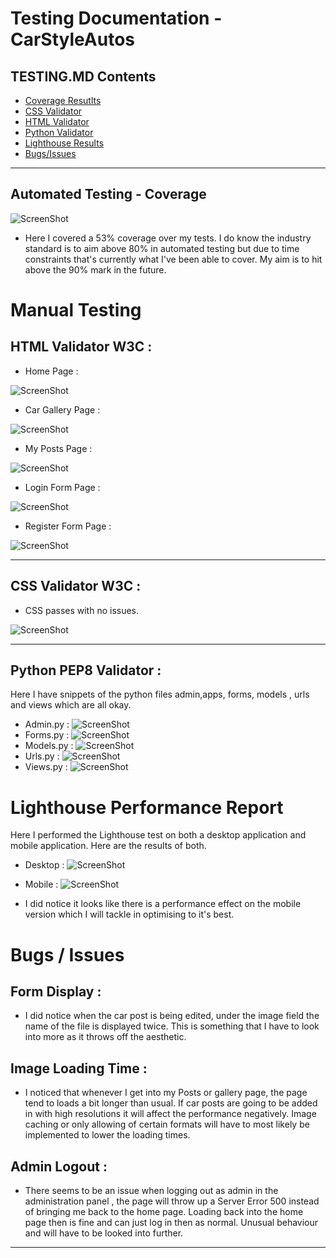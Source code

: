 # Testing Documentation - CarStyleAutos


## TESTING.MD Contents

* [Coverage Resutlts](#automated-testing---coverage)
* [CSS Validator](#css-validator-w3c)
* [HTML Validator](#html-validator-w3c)
* [Python Validator](#python-pep8-validator)
* [Lighthouse Results](#lighthouse-performance-report)
* [Bugs/Issues](#bugs--issues)

<hr>

## Automated Testing - Coverage

![ScreenShot](./documents/testing_images/CoverageReport.png)

 * Here I covered a 53% coverage over my tests. I do know the industry standard is to aim above 80% in automated testing but due to time constraints that's currently what I've been able to cover. My aim is to hit above the 90% mark in the future.

 # Manual Testing 

 ## HTML Validator W3C :

- Home Page :

 ![ScreenShot](./documents/testing_images/HomePageW3C-HTML.png)

- Car Gallery Page :

![ScreenShot](./documents/testing_images/CarGalleryW3C-HTML.png)

- My Posts Page :

![ScreenShot](./documents/testing_images/MyPostsPageW3C-HTML.png)

- Login Form Page :

![ScreenShot](./documents/testing_images/LoginFormW3C-HTML.png)

- Register Form Page :

![ScreenShot](./documents/testing_images/RegisterFormW3C-HTML.png)

<hr>

## CSS Validator W3C :

- CSS passes with no issues.

![ScreenShot](./documents/testing_images/W3C-CSS.png)


<hr>

## Python PEP8 Validator :

Here I have snippets of the python files admin,apps, forms, models , urls and views 
which are all okay.

- Admin.py : 
![ScreenShot](./documents/testing_images/admin.py-pep8.png)
- Forms.py :
![ScreenShot](./documents/testing_images/forms.py-pep8.png)
- Models.py :
![ScreenShot](./documents/testing_images/models.py-pep8.png)
- Urls.py :
![ScreenShot](./documents/testing_images/urls.py-pep8.png)
- Views.py :
![ScreenShot](./documents/testing_images/views.py-pep8.png)


# Lighthouse Performance Report

Here I performed the Lighthouse test on both a desktop application and mobile application.
Here are the results of both.


- Desktop : ![ScreenShot](./documents/testing_images/Lighthouse-Report-Desktop.png)

- Mobile : ![ScreenShot](./documents/testing_images/Lighthouse-Report-Mobile.png)

- I did notice it looks like there is a performance effect on the mobile version which I will tackle in optimising to it's best.

# Bugs / Issues

## Form Display :

- I did notice when the car post is being edited, under the image field the name of the file is displayed twice. This is something that I have to look into more as it throws off the aesthetic.

## Image Loading Time :

- I noticed that whenever I get into my Posts or gallery page, the page tend to loads a bit longer than usual. If car posts are going to be added in with high resolutions it will affect the performance negatively. Image caching or only allowing of certain formats will have to most likely be implemented to lower the loading times.

## Admin Logout :

- There seems to be an issue when logging out as admin in the administration panel , the page will throw up a Server Error 500 instead of bringing me back to the home page. Loading back into the home page then is fine and can just log in then as normal. Unusual behaviour and will have to be looked into further.

<hr>

